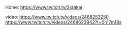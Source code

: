 Home: https://www.twitch.tv/2xrakai

video:
https://www.twitch.tv/videos/2468253250
https://www.twitch.tv/videos/2468623942?t=0h17m18s
